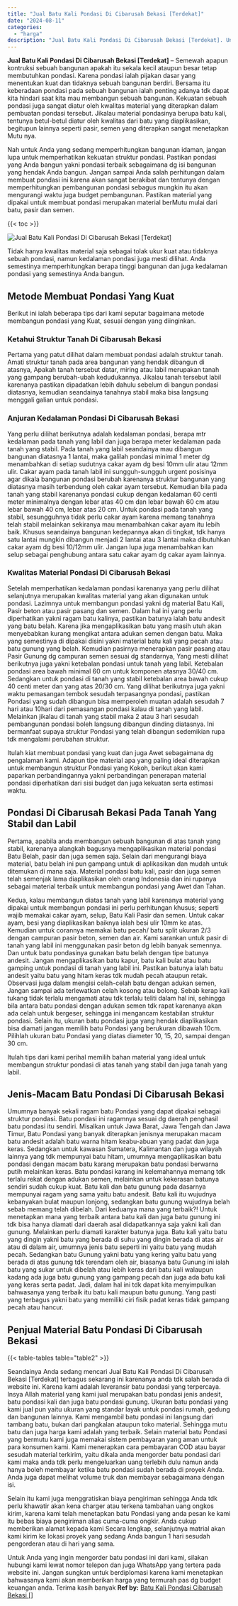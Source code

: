 ```yaml
---
title: "Jual Batu Kali Pondasi Di Cibarusah Bekasi [Terdekat]"
date: "2024-08-11"
categories: 
  - "harga"
description: "Jual Batu Kali Pondasi Di Cibarusah Bekasi [Terdekat]. Untuk Anda yang ingin mengorder batu pondasi ini dari kami, silakan hubungi kami lewat nomor telepon d..."
---
```


**Jual Batu Kali Pondasi Di Cibarusah Bekasi \[Terdekat\]** – Semewah apapun kontruksi sebuah bangunan apakah itu sekala kecil ataupun besar tetap membutuhkan pondasi. Karena pondasi ialah pijakan dasar yang menentukan kuat dan tidaknya sebuah bangunan berdiri. Bersama itu keberadaan pondasi pada sebuah bangunan ialah penting adanya tdk dapat kita hindari saat kita mau membangun sebuah bangunan. Kekuatan sebuah pondasi juga sangat diatur oleh kwalitas material yang diterapkan dalam pembuatan pondasi tersebut. Jikalau material pondasinya berupa batu kali, tentunya betul-betul diatur oleh kwalitas dari batu yang diaplikasikan, begitupun lainnya seperti pasir, semen yang diterapkan sangat menetapkan Mutu nya.

Nah untuk Anda yang sedang memperhitungkan bangunan idaman, jangan lupa untuk memperhatikan kekuatan struktur pondasi. Pastikan pondasi yang Anda bangun yakni pondasi terbaik sebagaimana dg isi bangunan yang hendak Anda bangun. Jangan sampai Anda salah perhitungan dalam membuat pondasi ini karena akan sangat berakibat dan tentunya dengan memperhitungkan pembangunan pondasi sebagus mungkin itu akan mengurangi waktu juga budget pembangunan. Pastikan material yang dipakai untuk membuat pondasi merupakan material berMutu mulai dari batu, pasir dan semen.

{{< toc >}}

![Jual Batu Kali Pondasi Di Cibarusah Bekasi [Terdekat]](/images/jual-batu-kali-05.png)

Tidak hanya kwalitas material saja sebagai tolak ukur kuat atau tidaknya sebuah pondasi, namun kedalaman pondasi juga mesti dilihat. Anda semestinya memperhitungkan berapa tinggi bangunan dan juga kedalaman pondasi yang semestinya Anda bangun.

## Metode Membuat Pondasi Yang Kuat

Berikut ini ialah beberapa tips dari kami seputar bagaimana metode membangun pondasi yang Kuat, sesuai dengan yang diinginkan.

### Ketahui Struktur Tanah Di Cibarusah Bekasi

Pertama yang patut dilihat dalam membuat pondasi adalah struktur tanah. Amati struktur tanah pada area bangunan yang hendak dibangun di atasnya, Apakah tanah tersebut datar, miring atau labil merupakan tanah yang gampang berubah-ubah kedudukannya. Jikalau tanah tersebut labil karenanya pastikan dipadatkan lebih dahulu sebelum di bangun pondasi diatasnya, kemudian seandainya tanahnya stabil maka bisa langsung menggali galian untuk pondasi.

### Anjuran Kedalaman Pondasi Di Cibarusah Bekasi

Yang perlu dilihat berikutnya adalah kedalaman pondasi, berapa mtr kedalaman pada tanah yang labil dan juga berapa meter kedalaman pada tanah yang stabil. Pada tanah yang labil seandainya mau dibangun bangunan diatasnya 1 lantai, maka galilah pondasi minimal 1 meter dg menambahkan di setiap sudutnya cakar ayam dg besi 10mm ulir atau 12mm ulir. Cakar ayam pada tanah labil ini sungguh-sungguh urgent posisinya agar dikala bangunan pondasi berubah karenanya struktur bangunan yang diatasnya masih terbendung oleh cakar ayam tersebut. Kemudian bila pada tanah yang stabil karenanya pondasi cukup dengan kedalaman 60 centi meter minimalnya dengan lebar atas 40 cm dan lebar bawah 60 cm atau lebar bawah 40 cm, lebar atas 20 cm. Untuk pondasi pada tanah yang stabil, sesungguhnya tidak perlu cakar ayam karena memang tanahnya telah stabil melainkan sekiranya mau menambahkan cakar ayam itu lebih baik. Khusus seandainya bangunan kedepannya akan di tingkat, tdk hanya satu lantai mungkin dibangun menjadi 2 lantai atau 3 lantai maka dibutuhkan cakar ayam dg besi 10/12mm ulir. Jangan lupa juga menambahkan kan selup sebagai penghubung antara satu cakar ayam dg cakar ayam lainnya.

### Kwalitas Material Pondasi Di Cibarusah Bekasi

Setelah memperhatikan kedalaman pondasi karenanya yang perlu dilihat selanjutnya merupakan kwalitas material yang akan digunakan untuk pondasi. Lazimnya untuk membangun pondasi yakni dg material Batu Kali, Pasir beton atau pasir pasang dan semen. Dalam hal ini yang perlu diperhatikan yakni ragam batu kalinya, pastikan batunya ialah batu andesit yang batu belah. Karena jika mengaplikasikan batu yang masih utuh akan menyebabkan kurang mengikat antara adukan semen dengan batu. Maka yang semestinya di dipakai disini yakni material batu kali yang pecah atau batu gunung yang belah. Kemudian pasirnya menerapkan pasir pasang atau Pasir Gunung dg campuran semen sesuai dg standarnya, Yang mesti dilihat berikutnya juga yakni ketebalan pondasi untuk tanah yang labil. Ketebalan pondasi area bawah minimal 60 cm untuk komponen atasnya 30/40 cm. Sedangkan untuk pondasi di tanah yang stabil ketebalan area bawah cukup 40 centi meter dan yang atas 20/30 cm. Yang dilihat berikutnya juga yakni waktu pemasangan tembok sesudah terpasangnya pondasi, pastikan Pondasi yang sudah dibangun bisa memperoleh muatan adalah sesudah 7 hari atau 10hari dari pemasangan pondasi kalau di tanah yang labil. Melainkan jikalau di tanah yang stabil maka 2 atau 3 hari sesudah pembangunan pondasi boleh langsung dibangun dinding diatasnya. Ini bermanfaat supaya struktur Pondasi yang telah dibangun sedemikian rupa tdk mengalami perubahan struktur.

Itulah kiat membuat pondasi yang kuat dan juga Awet sebagaimana dg pengalaman kami. Adapun tipe material apa yang paling ideal diterapkan untuk membangun struktur Pondasi yang Kokoh, berikut akan kami paparkan perbandingannya yakni perbandingan penerapan material pondasi diperhatikan dari sisi budget dan juga kekuatan serta estimasi waktu.

## Pondasi Di Cibarusah Bekasi Pada Tanah Yang Stabil dan Labil

Pertama, apabila anda membangun sebuah bangunan di atas tanah yang stabil, karenanya alangkah bagusnya mengaplikasikan material pondasi Batu Belah, pasir dan juga semen saja. Selain dari mengurangi biaya material, batu belah ini pun gampang untuk di aplikasikan dan mudah untuk ditemukan di mana saja. Material pondasi batu kali, pasir dan juga semen telah semenjak lama diaplikasikan oleh orang Indonesia dan ini rupanya sebagai material terbaik untuk membangun pondasi yang Awet dan Tahan.

Kedua, kalau membangun diatas tanah yang labil karenanya material yang dipakai untuk membangun pondasi ini perlu perhitungan khusus; seperti wajib memakai cakar ayam, selup, Batu Kali Pasir dan semen. Untuk cakar ayam, besi yang diaplikasikan baiknya ialah besi ulir 10mm ke atas. Kemudian untuk corannya memakai batu pecah/ batu split ukuran 2/3 dengan campuran pasir beton, semen dan air. Kami sarankan untuk pasir di tanah yang labil ini menggunakan pasir beton dg lebih banyak semennya. Dan untuk batu pondasinya gunakan batu belah dengan tipe batunya andesit. Jangan mengaplikasikan batu kapur, batu kali bulat atau batu gamping untuk pondasi di tanah yang labil ini. Pastikan batunya ialah batu andesit yaitu batu yang hitam keras tdk mudah pecah ataupun retak. Observasi juga dalam mengisi celah-celah batu dengan adukan semen, Jangan sampai ada terlewatkan celah kosong atau bolong. Sebab kerap kali tukang tidak terlalu mengamati atau tdk terlalu teliti dalam hal ini, sehingga bila antara batu pondasi dengan adukan semen tdk rapat karenanya akan ada celah untuk bergeser, sehingga ini mengancam kestabilan struktur pondasi. Selain itu, ukuran batu pondasi juga yang hendak diaplikasikan bisa diamati jangan memilih batu Pondasi yang berukuran dibawah 10cm. Pilihlah ukuran batu Pondasi yang diatas diameter 10, 15, 20, sampai dengan 30 cm.

Itulah tips dari kami perihal memilih bahan material yang ideal untuk membangun struktur pondasi di atas tanah yang stabil dan juga tanah yang labil.

## Jenis-Macam Batu Pondasi Di Cibarusah Bekasi

Umumnya banyak sekali ragam batu Pondasi yang dapat dipakai sebagai struktur pondasi. Batu pondasi ini ragamnya sesuai dg daerah penghasil batu pondasi itu sendiri. Misalkan untuk Jawa Barat, Jawa Tengah dan Jawa Timur, Batu Pondasi yang banyak diterapkan jenisnya merupakan macam batu andesit adalah batu warna hitam keabu-abuan yang padat dan juga keras. Sedangkan untuk kawasan Sumatera, Kalimantan dan juga wilayah lainnya yang tdk mempunyai batu hitam, umumnya mengaplikasikan batu pondasi dengan macam batu karang merupakan batu pondasi berwarna putih melainkan keras. Batu pondasi karang ini kelemahannya memang tdk terlalu rekat dengan adukan semen, melainkan untuk kekerasan batunya sendiri sudah cukup kuat. Batu kali dan batu gunung pada dasarnya mempunyai ragam yang sama yaitu batu andesit. Batu kali itu wujudnya kebanyakan bulat maupun lonjong, sedangkan batu gunung wujudnya belah sebab memang telah dibelah. Dari keduanya mana yang terbaik?! Untuk menetapkan mana yang terbaik antara batu kali dan juga batu gunung ini tdk bisa hanya diamati dari daerah asal didapatkannya saja yakni kali dan gunung. Melainkan perlu diamati karakter batunya juga. Batu kali yaitu batu yang dingin yakni batu yang berada di suhu yang dingin berada di atas air atau di dalam air, umumnya jenis batu seperti ini yaitu batu yang mudah pecah. Sedangkan batu Gunung yakni batu yang kering yaitu batu yang berada di atas gunung tdk terendam oleh air, biasanya batu Gunung ini ialah batu yang sukar untuk dibelah atau lebih keras dari batu kali walaupun kadang ada juga batu gunung yang gampang pecah dan juga ada batu kali yang keras serta padat. Jadi, dalam hal ini tdk dapat kita menyimpulkan bahwasanya yang terbaik itu batu kali maupun batu gunung. Yang pasti yang terbagus yakni batu yang memiliki ciri fisik padat keras tidak gampang pecah atau hancur.

## Penjual Material Batu Pondasi Di Cibarusah Bekasi

{{< table-tables table="table2" >}}

Seandainya Anda sedang mencari Jual Batu Kali Pondasi Di Cibarusah Bekasi \[Terdekat\] terbagus sekarang ini karenanya anda tdk salah berada di website ini. Karena kami adalah leveransir batu pondasi yang terpercaya. Insya Allah material yang kami jual merupakan batu pondasi jenis andesit, batu pondasi kali dan juga batu pondasi gunung. Ukuran batu pondasi yang kami jual pun yaitu ukuran yang standar layak untuk pondasi rumah, gedung dan bangunan lainnya. Kami mengambil batu pondasi ini langsung dari tambang batu, bukan dari pangkalan ataupun toko material. Sehingga mutu batu dan juga harga kami adalah yang terbaik. Selain material batu Pondasi yang bermutu kami juga memakai sistem pembayaran yang aman untuk para konsumen kami. Kami menerapkan cara pembayaran COD atau bayar sesudah material terkirim, yaitu dikala anda mengorder batu pondasi dari kami maka anda tdk perlu mengeluarkan uang terlebih dulu namun anda hanya boleh membayar ketika batu pondasi sudah berada di proyek Anda. Anda juga dapat melihat volume truk dan membayar sebagaimana dengan isi.

Selain itu kami juga menggratiskan biaya pengiriman sehingga Anda tdk perlu khawatir akan kena charger atau terkena tambahan uang ongkos kirim, karena kami telah menetapkan batu Pondasi yang anda pesan ke kami itu bebas biaya pengiriman alias cuma-cuma ongkir. Anda cukup memberikan alamat kepada kami Secara lengkap, selanjutnya matrial akan kami kirim ke lokasi proyek yang sedang Anda bangun 1 hari sesudah pengorderan atau di hari yang sama.

Untuk Anda yang ingin mengorder batu pondasi ini dari kami, silakan hubungi kami lewat nomor telepon dan juga WhatsApp yang tertera pada website ini. Jangan sungkan untuk berdiplomasi karena kami menetapkan bahwasanya kami akan memberikan harga yang termurah pas dg budget keuangan anda. Terima kasih banyak
**Ref by:** [Batu Kali Pondasi Cibarusah Bekasi []](https://id.wikipedia.org/wiki/Batu)
